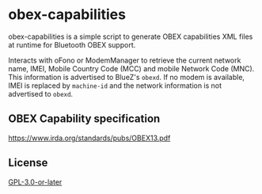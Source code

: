 # obex-capabilities

obex-capabilities is a simple script to generate OBEX capabilities XML files at 
runtime for Bluetooth OBEX support.

Interacts with oFono or ModemManager to retrieve the current network name,
IMEI, Mobile Country Code (MCC) and mobile Network Code (MNC).
This information is advertised to BlueZ's `obexd`.
If no modem is available, IMEI is replaced by `machine-id` and the network 
information is not advertised to `obexd`.

## OBEX Capability specification

https://www.irda.org/standards/pubs/OBEX13.pdf

## License

[GPL-3.0-or-later](LICENSE)
